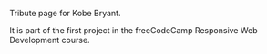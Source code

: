 Tribute page for Kobe Bryant. 

It is part of the first project in the freeCodeCamp Responsive Web Development course. 